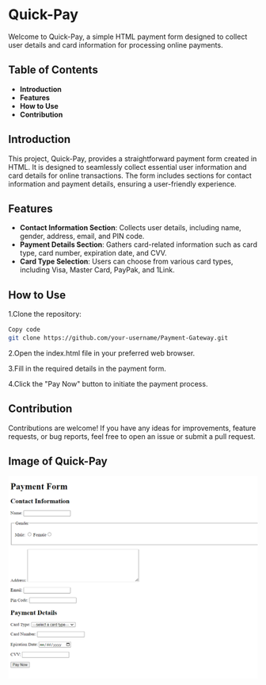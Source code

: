 # Quick-Pay

Welcome to Quick-Pay, a simple HTML payment form designed to collect user details and card information for processing online payments.

## Table of Contents

- **Introduction**
- **Features**
- **How to Use**
- **Contribution**

## Introduction

This project, Quick-Pay, provides a straightforward payment form created in HTML. It is designed to seamlessly collect essential user information and card details for online transactions. The form includes sections for contact information and payment details, ensuring a user-friendly experience.

## Features

- **Contact Information Section**: Collects user details, including name, gender, address, email, and PIN code.
- **Payment Details Section**: Gathers card-related information such as card type, card number, expiration date, and CVV.
- **Card Type Selection**: Users can choose from various card types, including Visa, Master Card, PayPak, and 1Link.

## How to Use

1.Clone the repository:

```bash
Copy code
git clone https://github.com/your-username/Payment-Gateway.git
```

2.Open the index.html file in your preferred web browser.

3.Fill in the required details in the payment form.

4.Click the "Pay Now" button to initiate the payment process.

## Contribution

Contributions are welcome! If you have any ideas for improvements, feature requests, or bug reports, feel free to open an issue or submit a pull request.

## Image of Quick-Pay

![Image Alt text](Quick-Pay.png)
